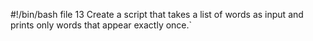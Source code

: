 #!/bin/bash
file 13 Create a script that takes a list of words as input and prints only words that appear exactly once.`
